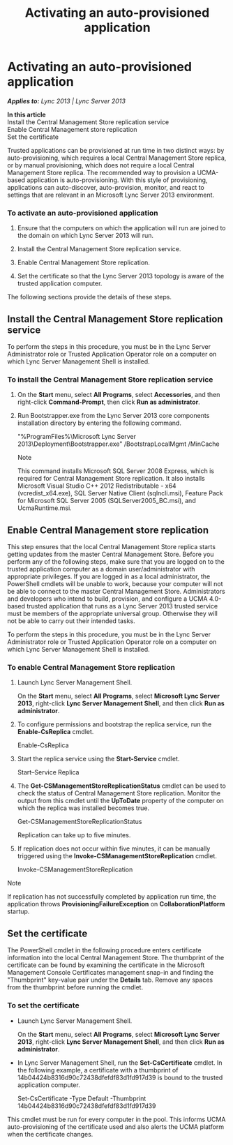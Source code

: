 ﻿---
title: Activating an auto-provisioned application
TOCTitle: Activating an auto-provisioned application
ms:assetid: 0f3a7547-8118-4b14-b88b-c8f4b5e5f99d
ms:mtpsurl: https://msdn.microsoft.com/en-us/library/Dn466123(v=office.15)
ms:contentKeyID: 57103416
ms.date: 07/25/2014
mtps_version: v=office.15
---

# Activating an auto-provisioned application


_**Applies to:** Lync 2013 | Lync Server 2013_

**In this article**  
Install the Central Management Store replication service  
Enable Central Management store replication  
Set the certificate  

Trusted applications can be provisioned at run time in two distinct ways: by auto-provisioning, which requires a local Central Management Store replica, or by manual provisioning, which does not require a local Central Management Store replica. The recommended way to provision a UCMA-based application is auto-provisioning. With this style of provisioning, applications can auto-discover, auto-provision, monitor, and react to settings that are relevant in an Microsoft Lync Server 2013 environment.

### To activate an auto-provisioned application

1.  Ensure that the computers on which the application will run are joined to the domain on which Lync Server 2013 will run.

2.  Install the Central Management Store replication service.

3.  Enable Central Management Store replication.

4.  Set the certificate so that the Lync Server 2013 topology is aware of the trusted application computer.

The following sections provide the details of these steps.

## Install the Central Management Store replication service

To perform the steps in this procedure, you must be in the Lync Server Administrator role or Trusted Application Operator role on a computer on which Lync Server Management Shell is installed.

### To install the Central Management Store replication service

1.  On the **Start** menu, select **All Programs**, select **Accessories**, and then right-click **Command-Prompt**, then click **Run as administrator**.

2.  Run Bootstrapper.exe from the Lync Server 2013 core components installation directory by entering the following command.
    
    "%ProgramFiles%\\Microsoft Lync Server 2013\\Deployment\\Bootstrapper.exe" /BootstrapLocalMgmt /MinCache
    

    > [!NOTE]
    > <P>This command installs Microsoft SQL Server 2008 Express, which is required for Central Management Store replication. It also installs Microsoft Visual Studio C++ 2012 Redistributable - x64 (vcredist_x64.exe), SQL Server Native Client (sqlncli.msi), Feature Pack for Microsoft SQL Server 2005 (SQLServer2005_BC.msi), and UcmaRuntime.msi.</P>



## Enable Central Management store replication

This step ensures that the local Central Management Store replica starts getting updates from the master Central Management Store. Before you perform any of the following steps, make sure that you are logged on to the trusted application computer as a domain user/administrator with appropriate privileges. If you are logged in as a local administrator, the PowerShell cmdlets will be unable to work, because your computer will not be able to connect to the master Central Management Store. Administrators and developers who intend to build, provision, and configure a UCMA 4.0-based trusted application that runs as a Lync Server 2013 trusted service must be members of the appropriate universal group. Otherwise they will not be able to carry out their intended tasks.

To perform the steps in this procedure, you must be in the Lync Server Administrator role or Trusted Application Operator role on a computer on which Lync Server Management Shell is installed.

### To enable Central Management Store replication

1.  Launch Lync Server Management Shell.
    
    On the **Start** menu, select **All Programs**, select **Microsoft Lync Server 2013**, right-click **Lync Server Management Shell**, and then click **Run as administrator**.

2.  To configure permissions and bootstrap the replica service, run the **Enable-CsReplica** cmdlet.
    
    Enable-CsReplica

3.  Start the replica service using the **Start-Service** cmdlet.
    
    Start–Service Replica

4.  The **Get-CSManagementStoreReplicationStatus** cmdlet can be used to check the status of Central Management Store replication. Monitor the output from this cmdlet until the **UpToDate** property of the computer on which the replica was installed becomes true.
    
    Get-CSManagementStoreReplicationStatus
    
    Replication can take up to five minutes.

5.  If replication does not occur within five minutes, it can be manually triggered using the **Invoke-CSManagementStoreReplication** cmdlet.
    
    Invoke-CSManagementStoreReplication


> [!NOTE]
> <P>If replication has not successfully completed by application run time, the application throws <STRONG>ProvisioningFailureException</STRONG> on <STRONG>CollaborationPlatform</STRONG> startup.</P>



## Set the certificate

The PowerShell cmdlet in the following procedure enters certificate information into the local Central Management Store. The thumbprint of the certificate can be found by examining the certificate in the Microsoft Management Console Certificates management snap-in and finding the "Thumbprint" key-value pair under the **Details** tab. Remove any spaces from the thumbprint before running the cmdlet.

### To set the certificate

  - Launch Lync Server Management Shell.
    
    On the **Start** menu, select **All Programs**, select **Microsoft Lync Server 2013**, right-click **Lync Server Management Shell**, and then click **Run as administrator**.

  - In Lync Server Management Shell, run the **Set-CsCertificate** cmdlet. In the following example, a certificate with a thumbprint of 14b04424b8316d90c72438dfefdf83d1fd917d39 is bound to the trusted application computer.
    
    Set-CsCertificate -Type Default -Thumbprint 14b04424b8316d90c72438dfefdf83d1fd917d39

This cmdlet must be run for every computer in the pool. This informs UCMA auto-provisioning of the certificate used and also alerts the UCMA platform when the certificate changes.

